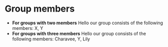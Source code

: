 # Group members

* **For groups with two members** Hello our group consists of the following members: X, Y
* **For groups with three members** Hello our group consists of the following members: Charavee, Y, Lily
